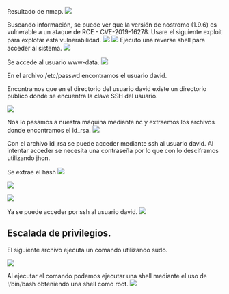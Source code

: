 Resultado de nmap.
![](Pasted%20image%2020241014182101.png)

Buscando información, se puede ver que la versión de nostromo (1.9.6) es vulnerable a un ataque de RCE - CVE-2019-16278.
Usare el siguiente exploit para explotar esta vulnerabilidad.
![](Pasted%20image%2020241014183227.png)
![](Pasted%20image%2020241014184031.png)
 Ejecuto una reverse shell para acceder al sistema.
 ![](Pasted%20image%2020241014184239.png)

Se accede al usuario www-data.
![](Pasted%20image%2020241014184426.png)

En el archivo /etc/passwd encontramos el usuario david.

Encontramos que en el directorio del usuario david existe un directorio publico donde se encuentra la clave SSH del usuario.

![](Pasted%20image%2020241014185736.png)

Nos lo pasamos a nuestra máquina mediante nc y extraemos los archivos donde encontramos el id_rsa.
![](Pasted%20image%2020241014190154.png)

Con el archivo id_rsa se puede acceder mediante ssh al usuario david.
Al intentar acceder se necesita una contraseña por lo que con lo desciframos utilizando jhon.

Se extrae el hash
![](Pasted%20image%2020241014190757.png)

![](Pasted%20image%2020241014190940.png)

![](Pasted%20image%2020241014191006.png)

Ya se puede acceder por ssh al usuario david.
![](Pasted%20image%2020241014191105.png)


## Escalada de privilegios.
El siguiente archivo ejecuta un comando utilizando sudo.

![](Pasted%20image%2020241014192146.png)

Al ejecutar el comando podemos ejecutar una shell mediante el uso de !/bin/bash obteniendo una shell como root.
![](Pasted%20image%2020241014192343.png)